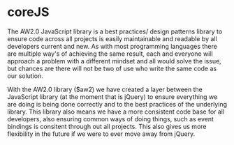 # coreJS

The AW2.0 JavaScript library is a best practices/ design patterns library to ensure code across all projects is easily maintainable and readable by all developers current and new. As with most programming languages there are multiple way's of achieving the same result, each and everyone will approach a problem with a different mindset and all would solve the issue, but chances are there will not be two of use who write the same code as our solution.

With the AW2.0 library ($aw2) we have created a layer between the JavaScript library (at the moment that is jQuery) to ensure everything we are doing is being done correctly and to the best practices of the underlying library.
This library also means we have a more consistent code base for all developers, also ensuring common ways of doing things, such as event bindings is consitent through out all projects. This also gives us more flexibility in the future if we were to ever move away from jQuery.
